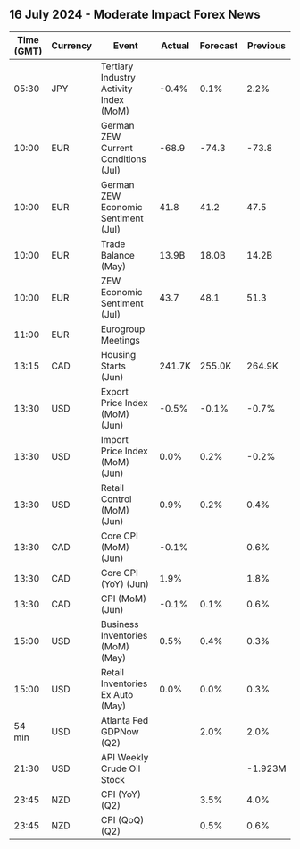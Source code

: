 ## 16 July 2024 - Moderate Impact Forex News

| Time (GMT) | Currency | Event | Actual | Forecast | Previous |
|------|----------|-------|--------|----------|----------|
| 05:30 | JPY | Tertiary Industry Activity Index (MoM) | -0.4% | 0.1% | 2.2% |
| 10:00 | EUR | German ZEW Current Conditions (Jul) | -68.9 | -74.3 | -73.8 |
| 10:00 | EUR | German ZEW Economic Sentiment (Jul) | 41.8 | 41.2 | 47.5 |
| 10:00 | EUR | Trade Balance (May) | 13.9B | 18.0B | 14.2B |
| 10:00 | EUR | ZEW Economic Sentiment (Jul) | 43.7 | 48.1 | 51.3 |
| 11:00 | EUR | Eurogroup Meetings |  |  |  |
| 13:15 | CAD | Housing Starts (Jun) | 241.7K | 255.0K | 264.9K |
| 13:30 | USD | Export Price Index (MoM) (Jun) | -0.5% | -0.1% | -0.7% |
| 13:30 | USD | Import Price Index (MoM) (Jun) | 0.0% | 0.2% | -0.2% |
| 13:30 | USD | Retail Control (MoM) (Jun) | 0.9% | 0.2% | 0.4% |
| 13:30 | CAD | Core CPI (MoM) (Jun) | -0.1% |  | 0.6% |
| 13:30 | CAD | Core CPI (YoY) (Jun) | 1.9% |  | 1.8% |
| 13:30 | CAD | CPI (MoM) (Jun) | -0.1% | 0.1% | 0.6% |
| 15:00 | USD | Business Inventories (MoM) (May) | 0.5% | 0.4% | 0.3% |
| 15:00 | USD | Retail Inventories Ex Auto (May) | 0.0% | 0.0% | 0.3% |
| 54 min | USD | Atlanta Fed GDPNow (Q2) |  | 2.0% | 2.0% |
| 21:30 | USD | API Weekly Crude Oil Stock |  |  | -1.923M |
| 23:45 | NZD | CPI (YoY) (Q2) |  | 3.5% | 4.0% |
| 23:45 | NZD | CPI (QoQ) (Q2) |  | 0.5% | 0.6% |
